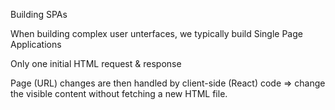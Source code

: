 Building SPAs

When building complex user unterfaces, we typically build Single Page Applications

Only one initial HTML request & response

Page (URL) changes are then handled by client-side (React) code
=> change the visible content without fetching a new HTML file.
